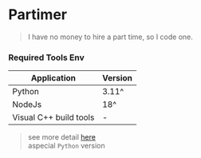 # Partimer

> I have no money to hire a part time, so I code one.

### Required Tools Env

| Application            | Version |
| ---------------------- | ------- |
| Python                 | 3.11^   |
| NodeJs                 | 18^     |
| Visual C++ build tools | -       |

> see more detail [here](https://github.com/nodejs/node-gyp#installation)  
> aspecial `Python` version
